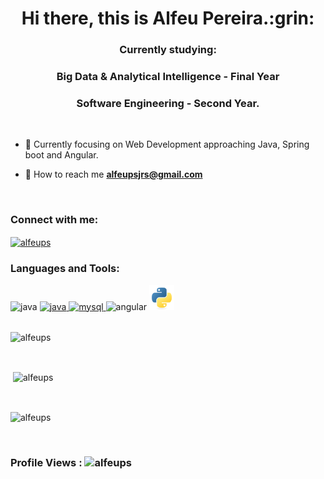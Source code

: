 <h1 align="center">Hi there, this is Alfeu Pereira.:grin:</h1>

<h3 align="center">Currently studying:</h3>
<h3 align="center">Big Data & Analytical Intelligence - Final Year</h3>
<h3 align="center">Software Engineering - Second Year. </h3>

<br>

- :notebook: Currently focusing on Web Development approaching Java, Spring boot and Angular.

- :incoming_envelope: How to reach me **alfeupsjrs@gmail.com**



<br>

<h3 align="left">Connect with me:</h3>
<p align="left">
  <a href="https://www.linkedin.com/in/alfeups/" target="blank">
    <img align="center" 
         src="https://cdn.jsdelivr.net/gh/devicons/devicon/icons/linkedin/linkedin-original.svg"
      alt="alfeups" height="30" width="40" /></a>
</p>

<h3 align="left">Languages and Tools:</h3>
<p
</a> 
      <a href="https://www.java.com" target="_blank" rel="noreferrer"> 
  </a>
  <img 
     src="https://cdn.jsdelivr.net/gh/devicons/devicon/icons/java/java-original.svg"  alt="java" width="40"
      height="40" />
</a>
      <a href="https://spring.io/projects/spring-boot" target="_blank" rel="noneferrer">
  <img 
     src="https://cdn.jsdelivr.net/gh/devicons/devicon/icons/spring/spring-original.svg" alt="java" width="35"
      height="35" />
</a>       
      <a href="https://www.mysql.com/" target="_blank" rel="noreferrer"> 
      <img src="https://cdn.jsdelivr.net/gh/devicons/devicon/icons/mysql/mysql-original-wordmark.svg"
           alt="mysql" width="45" height="45" /> 
</a>
    <img 
     src="https://cdn.jsdelivr.net/gh/devicons/devicon/icons/angularjs/angularjs-plain.svg"
     alt="angular" width="35" height="35" />
</a>              
    <img
      src="https://raw.githubusercontent.com/devicons/devicon/master/icons/python/python-original.svg" alt="python"
      width="40" height="40" /> 
</a> 
<br>
<br>

<p><img align="center"
    src="https://github-readme-stats.vercel.app/api/top-langs?username=alfeups&show_icons=true&locale=en&bg_color=0d1117&text_color=ffffff&layout=compact"
    alt="alfeups" 
    bg_color=#808080/></p>
<br>

<p>&nbsp;<img align="center" src="https://github-readme-stats.vercel.app/api?username=alfeups&show_icons=true&locale=en&bg_color=0d1117&text_color=ffffff&repo=convoychat"
    alt="alfeups" /></p>
<br>

<p><img align="center" src="https://github-readme-streak-stats.herokuapp.com/?user=alfeups&theme=dark&background=0d1117&date_format=M%20j%5B%2C%20Y%5D" 
        alt="alfeups" /></p>
        
<br>
<p align="right"> <h3>Profile Views : <img src="https://komarev.com/ghpvc/?username=alfeups&label=Profile%20views&color=0e75b6&style=flat"
    alt="alfeups" /> 
  </p>
      

